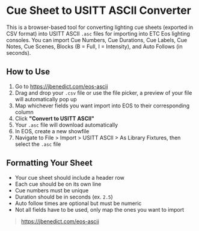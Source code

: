 # Cue Sheet to USITT ASCII Converter

This is a browser-based tool for converting lighting cue sheets (exported in CSV format) into USITT ASCII `.asc` files for importing into ETC Eos lighting consoles. You can import Cue Numbers, Cue Durations, Cue Labels, Cue Notes, Cue Scenes, Blocks (B = Full, I = Intensity), and Auto Follows (in seconds).

## How to Use

1. Go to https://jbenedict.com/eos-ascii
2. Drag and drop your `.csv` file or use the file picker, a preview of your file will automatically pop up
3. Map whichever fields you want import into EOS to their corresponding column
4. Click **"Convert to USITT ASCII"**
5. Your `.asc` file will download automatically
6. In EOS, create a new showfile
7. Navigate to File > Import > USITT ASCII > As Library Fixtures, then select the `.asc` file

## Formatting Your Sheet

- Your cue sheet should include a header row
- Each cue should be on its own line
- Cue numbers must be unique
- Duration should be in seconds (ex. `2.5`)
- Auto follow times are optional but must be numeric
- Not all fields have to be used, only map the ones you want to import

> https://jbenedict.com/eos-ascii
